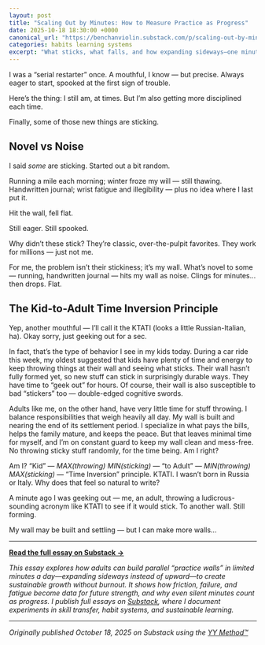 ```yaml
---
layout: post
title: "Scaling Out by Minutes: How to Measure Practice as Progress"
date: 2025-10-18 18:30:00 +0000
canonical_url: "https://benchanviolin.substack.com/p/scaling-out-by-minutes"
categories: habits learning systems
excerpt: "What sticks, what falls, and how expanding sideways—one minute at a time—turns practice into progress that lasts."
---
```


I was a “serial restarter” once. A mouthful, I know — but precise. Always eager to start, spooked at the first sign of trouble.

Here’s the thing: I still am, at times. But I’m also getting more disciplined each time.

Finally, some of those new things are sticking.

## Novel vs Noise

I said *some* are sticking. Started out a bit random.

Running a mile each morning; winter froze my will — still thawing.
Handwritten journal; wrist fatigue and illegibility — plus no idea where I last put it.

Hit the wall, fell flat.

Still eager. Still spooked.

Why didn’t these stick? They’re classic, over-the-pulpit favorites. They work for millions — just not me.

For me, the problem isn’t their stickiness; it’s my wall. What’s novel to some — running, handwritten journal — hits my wall as noise. Clings for minutes… then drops. Flat.

## The Kid-to-Adult Time Inversion Principle

Yep, another mouthful — I’ll call it the KTATI (looks a little Russian-Italian, ha). Okay sorry, just geeking out for a sec.

In fact, that’s the type of behavior I see in my kids today. During a car ride this week, my oldest suggested that kids have plenty of time and energy to keep throwing things at their wall and seeing what sticks. Their wall hasn’t fully formed yet, so new stuff can stick in surprisingly durable ways. They have time to “geek out” for hours. Of course, their wall is also susceptible to bad “stickers” too — double-edged cognitive swords.

Adults like me, on the other hand, have very little time for stuff throwing. I balance responsibilities that weigh heavily all day. My wall is built and nearing the end of its settlement period. I specialize in what pays the bills, helps the family mature, and keeps the peace. But that leaves minimal time for myself, and I’m on constant guard to keep my wall clean and mess-free. No throwing sticky stuff randomly, for the time being. Am I right?

Am I? “Kid” — *MAX(throwing) MIN(sticking)* — “to Adult” — *MIN(throwing) MAX(sticking)* — “Time Inversion” principle. KTATI. I wasn’t born in Russia or Italy. Why does that feel so natural to write?

A minute ago I was geeking out — me, an adult, throwing a ludicrous-sounding acronym like KTATI to see if it would stick. To another wall. Still forming.

My wall may be built and settling — but I can make more walls...

---

**[Read the full essay on Substack →](https://benchanviolin.substack.com/p/scaling-out-by-minutes)**

*This essay explores how adults can build parallel “practice walls” in limited minutes a day—expanding sideways instead of upward—to create sustainable growth without burnout. It shows how friction, failure, and fatigue become data for future strength, and why even silent minutes count as progress. I publish full essays on [Substack](https://benchanviolin.substack.com), where I document experiments in skill transfer, habit systems, and sustainable learning.*

---

*Originally published October 18, 2025 on Substack using the [YY Method™](https://yymethod.com)*
